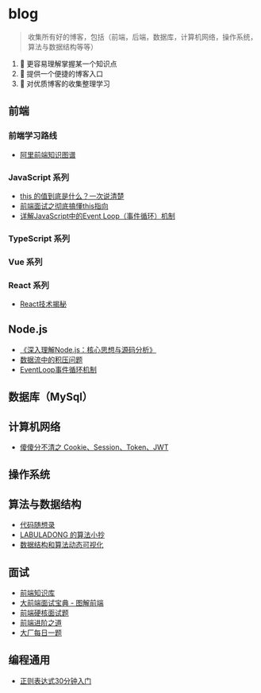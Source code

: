 # blog

> 收集所有好的博客，包括（前端，后端，数据库，计算机网络，操作系统，算法与数据结构等等）

1. 🍔 更容易理解掌握某一个知识点
2. 🍔 提供一个便捷的博客入口
3. 🍔 对优质博客的收集整理学习

## 前端

### 前端学习路线

- [阿里前端知识图谱]( https://f2e.tech/)

### JavaScript 系列

- [this 的值到底是什么？一次说清楚](https://zhuanlan.zhihu.com/p/23804247)
- [前端面试之彻底搞懂this指向](https://mp.weixin.qq.com/s/hYm0JgBI25grNG_2sCRlTA)
- [详解JavaScript中的Event Loop（事件循环）机制](https://zhuanlan.zhihu.com/p/33058983)


### TypeScript 系列

### Vue 系列

### React 系列

- [React技术揭秘](https://react.iamkasong.com/)

## Node.js

- [《深入理解Node.js：核心思想与源码分析》](https://yjhjstz.gitbooks.io/deep-into-node/content/)
- [数据流中的积压问题](https://nodejs.org/zh-cn/docs/guides/backpressuring-in-streams/)
- [EventLoop事件循环机制](https://nodejs.org/zh-cn/docs/guides/event-loop-timers-and-nexttick/)

## 数据库（MySql）

## 计算机网络

- [傻傻分不清之 Cookie、Session、Token、JWT](https://juejin.cn/post/6844904034181070861)

## 操作系统

## 算法与数据结构

- [代码随想录](https://programmercarl.com/)
- [LABULADONG 的算法小抄](https://labuladong.github.io/algo/)
- [数据结构和算法动态可视化](https://visualgo.net/zh)

## 面试

- [前端知识库](https://www.html5iq.com/index.html)
- [大前端面试宝典 - 图解前端](https://lucifer.ren/fe-interview/#/)
- [前端硬核面试题](https://github.com/biaochenxuying/blog/blob/master/interview/fe-interview.md)
- [前端进阶之道](https://yuchengkai.cn/)
- [大厂每日一题](https://q.shanyue.tech/)

## 编程通用
- [正则表达式30分钟入门](https://deerchao.cn/tutorials/regex/regex.htm)
